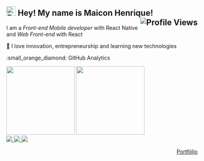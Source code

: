 
<h2 align="left"><img src="https://raw.githubusercontent.com/kaueMarques/kaueMarques/master/hi.gif" width="25" alt="Bem vindo!"> Hey! My name is Maicon Henrique!<img align="right" src="https://komarev.com/ghpvc/?username=maiconhenriquefa&style=flat-square&color=FF9800" alt="Profile Views" /></h2>


<p> I am a <i>Front-end Mobile developer</i> with React Native and  <i>Web Front-end</i> with React <br>

:orange_heart:  I love innovation, entrepreneurship and learning new technologies</p> 
<!--
:small_orange_diamond: <b>Experience with:</b>  CSS3, HTML5, Python, JavaScript, React, React Native, Redux, Bootstrap, Scrum<br>
:small_orange_diamond: <b>Tools:</b>  VSCode, Figma, Trello, Git, GitHub, GitLab<br>
:small_orange_diamond: <b>Technologies of interest:</b>  AWS, NodeJS, API Restful, Clean Code, Clean Architecture, Firebase,<br> TypeScrip, Vue, PostgreSQL, Jest, GraphQL<br>
-->
<p>:small_orange_diamond: GitHub Analytics</p>

<div>
  <img height="180px" src="https://github-readme-stats.vercel.app/api?username=maiconhenriquefa&hide=contribs&hide_border=true&icon_color=FF9800&border_radius=0px&show_icons=true&bg_color=21262D&border_color=FF9800&title_color=FF9800&text_color=eee&disable_animations=true" /> 
  <img height="180px" src="https://github-readme-stats.vercel.app/api/top-langs/?username=maiconhenriquefa&border_radius=0px&hide_border=true&layout=compact&bg_color=21262D&border_color=FF9800&langs_count=6&title_color=FF9800&text_color=eee" />  
</div>
<!--
<p>
  :speech_balloon: If you need to chat, don't hesitate to message me. Hug!
</p>
-->
  <a href="mailto:maiconhenriquefa@gmail.com" alt="Gmail">
    <img src="https://img.shields.io/badge/-Gmail-21262D?style=for-the-badge&logo=Gmail&logoColor=FF9800&link=mailto:maiconhenriquefa@gmail.com"/>
  </a>
  
  <a href="https://www.linkedin.com/in/maiconhenriquefa" alt="Linkedin">
    <img src="https://img.shields.io/badge/-Linkedin-21262D?style=for-the-badge&logo=Linkedin&logoColor=FF9800&link=https://www.linkedin.com/in/maiconhenriquefa"/>
  </a>
  
  <a href="https://discord.com/channels/Maicon#7013" alt="Discord">
    <img src="https://img.shields.io/badge/-Discord-21262D?style=for-the-badge&logo=Discord&logoColor=FF9800&link=https://discord.com/channels/Maicon#7013"/>
  </a>
<p align="right" ><a href="https://maiconhenriquefa.github.io/portfolio/">Portfólio</a></p>

